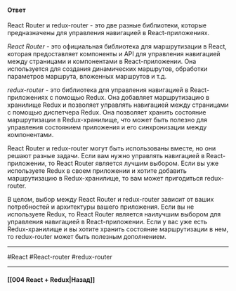 #### Ответ

React Router и redux-router - это две разные библиотеки, которые предназначены для управления навигацией в React-приложениях.

*React Router* - это официальная библиотека для маршрутизации в React, которая предоставляет компоненты и API для управления навигацией между страницами и компонентами в React-приложении. Она используется для создания динамических маршрутов, обработки параметров маршрута, вложенных маршрутов и т.д.

*redux-router* - это библиотека для управления навигацией в React-приложениях с помощью Redux. Она добавляет маршрутизацию в хранилище Redux и позволяет управлять навигацией между страницами с помощью диспетчера Redux. Она позволяет хранить состояние маршрутизации в Redux-хранилище, что может быть полезно для управления состоянием приложения и его синхронизации между компонентами.

React Router и redux-router могут быть использованы вместе, но они решают разные задачи. Если вам нужно управлять навигацией в React-приложении, то React Router является лучшим выбором. Если вы уже используете Redux в своем приложении и хотите добавить маршрутизацию в Redux-хранилище, то вам может пригодиться redux-router.

В целом, выбор между React Router и redux-router зависит от ваших потребностей и архитектуры вашего приложения. Если вы не используете Redux, то React Router является наилучшим выбором для управления навигацией в React-приложении. Если у вас уже есть Redux-хранилище и вы хотите хранить состояние маршрутизации в нем, то redux-router может быть полезным дополнением.

____
#React #React-router #redux-router

____

#### [[004 React + Redux|Назад]]